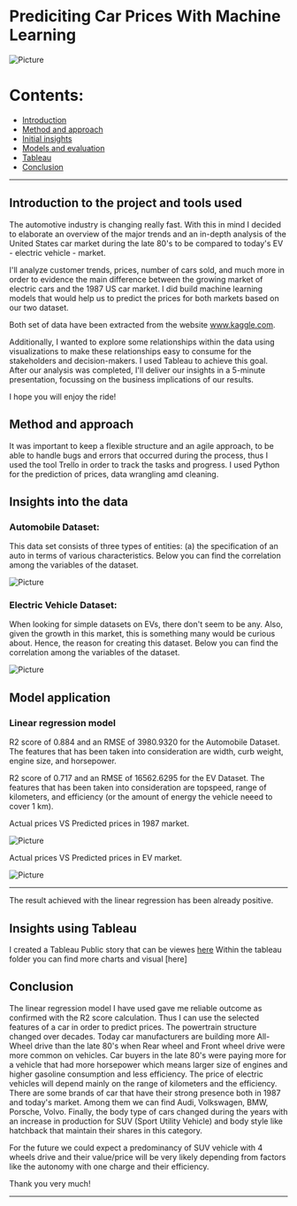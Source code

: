 # Prediciting Car Prices With Machine Learning

![Picture](https://github.com/FedericoGi/Final-Project-Iron-Hack/blob/main/3.%20Pictures/EV-vs-Gasoline.jpg)

# Contents:

- [Introduction](#Introduction-to-the-project-and-tools-used)
- [Method and approach](#Method-and-approach)
- [Initial insights](#Insights-into-the-data)
- [Models and evaluation](#Model-application)
- [Tableau](#Insights-using-Tableau)
- [Conclusion](#Last-words)
***


## Introduction to the project and tools used

The automotive industry is changing really fast. With this in mind I decided to elaborate an overview of the major trends and an in-depth analysis of the United States car market during the late 80's to be compared to today's EV - electric vehicle - market. 

I'll analyze customer trends, prices, number of cars sold, and much more in order to evidence the main difference between the growing market of electric cars and the 1987 US car market. I did build machine learning models that would help us to predict the prices for both markets based on our two dataset. 

Both set of data have been extracted from the website www.kaggle.com. 

Additionally, I wanted to explore some relationships within the data using visualizations to make these relationships easy to consume for the stakeholders and decision-makers. I used Tableau to achieve this goal. After our analysis was completed, I'll deliver our insights in a 5-minute presentation, focussing on the business implications of our results. 

I hope you will enjoy the ride!


## Method and approach

It was important to keep a flexible structure and an agile approach, to be able to handle bugs and errors that occurred during the process, thus I used the tool Trello in order to track the tasks and progress. 
I used Python for the prediction of prices, data wrangling amd cleaning.

## Insights into the data

### Automobile Dataset: 
This data set consists of three types of entities: (a) the specification of an auto in terms of various characteristics.
Below you can find the correlation among the variables of the dataset.


![Picture](https://github.com/FedericoGi/Final-Project-Iron-Hack/blob/main/3.%20Pictures/Screenshot%202021-05-17%20at%2021.21.38.png)


### Electric Vehicle Dataset:
When looking for simple datasets on EVs, there don't seem to be any. Also, given the growth in this market, this is something many would be curious about. Hence, the reason for creating this dataset.
Below you can find the correlation among the variables of the dataset.

![Picture](https://github.com/FedericoGi/Final-Project-Iron-Hack/blob/main/3.%20Pictures/Screenshot%202021-05-17%20at%2021.22.10.png)



## Model application

### Linear regression model 

R2 score of 0.884 and an RMSE of 3980.9320 for the Automobile Dataset. The features that has been taken into consideration are width, curb weight, engine size, and horsepower. 

R2 score of 0.717 and an RMSE of 16562.6295 for the EV Dataset. The features that has been taken into consideration are topspeed, range of kilometers, and efficiency (or the amount of energy the vehicle neeed to cover 1 km).


Actual prices VS Predicted prices in 1987 market. 

![Picture](https://github.com/FedericoGi/Final-Project-Iron-Hack/blob/main/3.%20Pictures/Automobile%20Actual%20vs%20predicted.png)

Actual prices VS Predicted prices in EV market. 

![Picture](https://github.com/FedericoGi/Final-Project-Iron-Hack/blob/main/3.%20Pictures/EV%20actual%20vs%20predicted.png)

***

The result achieved with the linear regression has been already positive.

## Insights using Tableau

I created a Tableau Public story that can be viewes [here](https://public.tableau.com/profile/federico.giuliani#!/vizhome/1987CarmarketsVSTodaysElectricVehicles/PowertrainEV?publish=yes)
Within the tableau folder you can find more charts and visual [here]

## Conclusion

The linear regression model I have used gave me reliable outcome as confirmed with the R2 score calculation. Thus I can use the selected features of a car in order to predict prices. 
The powertrain structure changed over decades. Today car manufacturers are building more All-Wheel drive than the late 80's when Rear wheel and Front wheel drive were more common on vehicles. 
Car buyers in the late 80's were paying more for a vehicle that had more horsepower which means larger size of engines and higher gasoline consumption and less efficiency. The price of electric vehicles will depend mainly on the range of kilometers and the efficiency. 
There are some brands of car that have their strong presence both in 1987 and today's market. Among them we can find Audi, Volkswagen, BMW, Porsche, Volvo. 
Finally, the body type of cars changed during the years with an increase in production for SUV (Sport Utility Vehicle) and body style like hatchback that maintain their shares in this category. 

For the future we could expect a predominancy of SUV vehicle with 4 wheels drive and their value/price will be very likely depending from factors like the autonomy with one charge and their efficiency. 

Thank you very much! 


***


